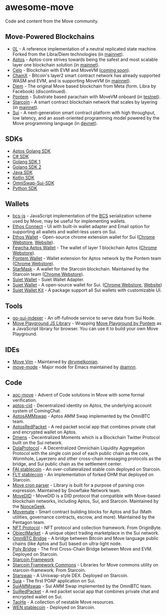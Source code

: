 # awesome-move

Code and content from the Move community.

## Move-Powered Blockchains

- [0L](https://github.com/OLSF/libra) - A reference implementation of a neutral replicated state machine. Forked from the Libra/Diem technologies (in [mainnet](https://0l.network/)).
- [Aptos](https://github.com/aptos-labs/aptos-core) - Aptos-core strives towards being the safest and most scalable layer one blockchain solution (in [mainnet](https://explorer.aptoslabs.com/?network=mainnet)).
- [Celo](https://github.com/celo-org/celo-blockchain) - Blockchain with EVM and MoveVM ([coming soon](https://www.businesswire.com/news/home/20210921006104/en/Celo-Sets-Sights-On-Becoming-Fastest-EVM-Chain-Through-Collaboration-With-Mysten-Labs)).
- [ChainX](https://github.com/chainx-org/ChainX) - Bitcoin's layer2 smart contract network has already supported WASM and EVM, and is supporting MoveVM (in [mainnet](https://scan.chainx.org)).
- [Diem](https://github.com/diem/diem) - The original Move based blockchain from Meta (form. Libra by Facebook) (discontinued).
- [Pontem](https://github.com/pontem-network/pontem) - Substrate based parachain with MoveVM onboard (in [testnet](https://polkadot.js.org/apps/?rpc=wss://testnet.pontem.network/ws#/explorer)).
- [Starcoin](https://github.com/starcoinorg/starcoin) - A smart contract blockchain network that scales by layering (in [mainnet](https://stcscan.io/)).
- [Sui](https://github.com/MystenLabs/sui) - A next-generation smart contract platform with high throughput, low latency, and an asset-oriented programming model powered by the Move programming language (in [devnet](https://medium.com/mysten-labs/sui-devnet-public-release-a2be304ff36b)).

## SDKs

- [Aptos Golang SDK](https://github.com/coming-chat/go-aptos-sdk)
- [C# SDK](https://github.com/naami-finance/SuiNet)
- [Golang SDK 1](https://github.com/coming-chat/go-sui-sdk)
- [Golang SDK 2](https://github.com/block-vision/sui-go-sdk)
- [Java SDK](https://github.com/GrapeBaBa/sui4j)
- [Kotlin SDK](https://github.com/cosmostation/suikotlin)
- [OmniSwap-Sui-SDK](https://github.com/OmniBTC/OmniSwap-Sui-SDK)
- [Python SDK](https://github.com/FrankC01/pysui)

## Wallets

- [bcs-js](https://github.com/pontem-network/lcs-js) - JavaScript implementation of the [BCS](https://github.com/diem/bcs) serialization scheme used by Move, may be useful for implementing wallets.
- [Ethos Connect](https://github.com/EthosWallet/ethos-connect) - UI with built-in wallet adapter and Email option for supporting all wallets and wallet-less users on Sui.
- [Ethos Wallet](https://github.com/EthosWallet/chrome-extension) - Open-source chrome extension wallet for Sui ([Chrome Webstore](https://chrome.google.com/webstore/detail/ethos-sui-wallet/mcbigmjiafegjnnogedioegffbooigli), [Website](https://ethoswallet.xyz/)).
- [Fewcha Aptos Wallet](https://github.com/fewcha-wallet/fewcha.app) - The wallet of layer 1 blockchain Aptos ([Chrome Webstore](https://chrome.google.com/webstore/detail/fewcha-aptos-wallet/ebfidpplhabeedpnhjnobghokpiioolj)).
- [Pontem Wallet](https://github.com/pontem-network/pontem-wallet) - Wallet extension for Aptos network by the Pontem team ([Chrome Webstore](https://chrome.google.com/webstore/detail/pontem-wallet/phkbamefinggmakgklpkljjmgibohnba)).
- [StarMask](https://github.com/starcoinorg/starmask-extension) - A wallet for the Starcoin blockchain. Maintained by the Starcoin team ([Chrome Webstore](https://chrome.google.com/webstore/detail/starmask/mfhbebgoclkghebffdldpobeajmbecfk?hl=en)).
- [Suiet Wallet](https://github.com/suiet/wallet-adapter) - Suiet Wallet Adapter.
- [Suiet Wallet](https://github.com/suiet/suiet) - A open-source wallet for Sui. ([Chrome Webstore](https://chrome.google.com/webstore/detail/suiet/khpkpbbcccdmmclmpigdgddabeilkdpd), [Website](https://suiet.app))
- [Suiet Wallet Kit](https://github.com/suiet/wallet-kit) - A package support all Sui wallets with customizable UI.

## Tools

- [go-sui-indexer](https://github.com/coming-chat/go-sui-indexer) - An off-fullnode service to serve data from Sui Node.
- [Move Playground JS Library](https://github.com/imcoding-online/js-move-playground) - Wrapping [Move Playground by Pontem](https://playground.pontem.network/) as a JavaScript library for browser. You can use it to build your own Move Playground.

## IDEs

- [Move Vim](https://github.com/rvmelkonian/move.vim) - Maintained by [@rvmelkonian](https://github.com/rvmelkonian/).
- [move-mode](https://github.com/amnn/move-mode) - Major mode for Emacs maintained by [@amnn](https://github.com/amnn/).

## Code

- [aoc-move](https://github.com/whonore/aoc-move) - Advent of Code solutions in Move with some formal verification.
- [aptos-cid](https://github.com/coming-chat/aptos-cid) - Decentralized identity on Aptos, the underlying account system of ComingChat.
- [AptosAMMswap](https://github.com/OmniBTC/Aptos-AMM-swap) - Aptos AMM Swap implemented by the OmniBTC team.
- [AptosRedPacket](https://github.com/coming-chat/aptos-red-packet) - A red packet social app that combines private chat and encrypted wallet on Aptos.
- [Dmens](https://github.com/coming-chat/Dmens) - Decentralized Moments which is a Blockchain Twitter Protocol built on the Sui network.
- [DolaProtocol](https://github.com/OmniBTC/DolaProtocol) - A Decentralized Omnichain Liquidity Aggregation Protocol with the single coin pool of each public chain as the core, Wormhole, Layerzero and other cross-chain messaging protocols as the bridge, and Sui public chain as the settlement center.
- [FAI stablecoin](https://github.com/BFlyFinance/FAI) - An over-collateralized stable coin deployed on Starcoin.
- [FLY stablecoin](https://github.com/BFlyFinance/FLY) - An implementation of forked OHM that deployed on Starcoin.
- [Move cron parser](https://github.com/snowflake-so/move-cron-parser) - Library is built for a purpose of parsing cron expression. Maintained by Snowflake Network team.
- [MoveDID](https://github.com/NonceGeek/MoveDID) - MoveDID is a DID protocol that compatible with Move-based blockchain networks, including Aptos, Sui, and Starcoin. Maintained by the [NonceGeek](https://github.com/NonceGeek).
- [Movemate](https://github.com/pentagonxyz/movemate) - Smart contract building blocks for Aptos and Sui (Math utilities, governance contracts, escrow, and more). Maintained by the Pentagon team.
- [NFT Protocol](https://github.com/Origin-Byte/nft-protocol) - NFT protocol and collection framework. From OriginByte.
- [ObjectMarket](https://github.com/coming-chat/object-market) - A unique object trading marketplace in the Sui network.
- [OmniBTC Bridge](https://github.com/OmniBTC/OmniBridge) - A bridge between Bitcoin and Move language public chains (like Aptos and Sui) based on ultra-light node.
- [Poly Bridge](https://github.com/Elements-Studio/poly-stc-contracts) - The first Cross-Chain Bridge between Move and EVM. Deployed on Starcoin.
- [Starcoin Framework](https://github.com/starcoinorg/starcoin-framework)
- [Starcoin Framework Commons](https://github.com/starcoinorg/starcoin-framework-commons) - Libraries for Move commons utility on starcoin-framework. From Starcoin.
- [Starswap](https://github.com/Elements-Studio/starswap-core) - A Uniswap-style DEX. Deployed on Starcoin.
- [Suia](https://github.com/Mynft/suia) - The first POAP application on Sui.
- [SuiAMMswap](https://github.com/OmniBTC/Sui-AMM-swap) - Sui AMM Swap implemented by the OmniBTC team.
- [SuiRedPacket](https://github.com/coming-chat/sui-red-packet) - A red packet social app that combines private chat and encrypted wallet on Sui.
- [TaoHe](https://github.com/taoheorg/taohe) - A collection of nestable Move resources.
- [WEN stablecoin](https://github.com/wenwenprotocol/wen-protocol) - Deployed on Starcoin.
